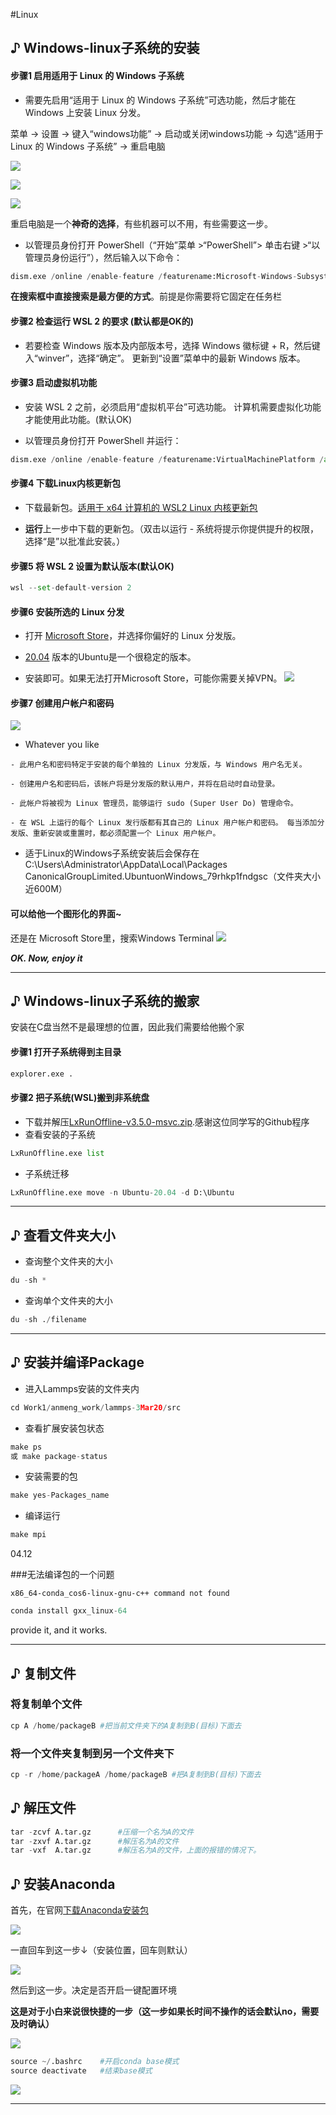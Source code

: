 #Linux

## ♪ Windows-linux子系统的安装

#### 步骤1 启用适用于 Linux 的 Windows 子系统

- 需要先启用“适用于 Linux 的 Windows 子系统”可选功能，然后才能在 Windows 上安装 Linux 分发。

菜单 -> 设置 -> 键入“windows功能” -> 启动或关闭windows功能 -> 勾选“适用于 Linux 的 Windows 子系统” -> 重启电脑

![](https://img2018.cnblogs.com/blog/1244179/201812/1244179-20181228134938823-1319666346.png)

![](https://img2018.cnblogs.com/blog/1244179/201812/1244179-20181228135058021-928473670.png)

![](https://img2018.cnblogs.com/blog/1244179/201812/1244179-20181228135400930-1592101849.png)


重启电脑是一个**神奇的选择**，有些机器可以不用，有些需要这一步。

- 以管理员身份打开 PowerShell（“开始”菜单 >“PowerShell”> 单击右键 >“以管理员身份运行”），然后输入以下命令：
```python
dism.exe /online /enable-feature /featurename:Microsoft-Windows-Subsystem-Linux /all /norestart
```

**在搜索框中直接搜索是最方便的方式**。前提是你需要将它固定在任务栏

#### 步骤2 检查运行 WSL 2 的要求 (默认都是OK的)

- 若要检查 Windows 版本及内部版本号，选择 Windows 徽标键 + R，然后键入“winver”，选择“确定”。 更新到“设置”菜单中的最新 Windows 版本。

#### 步骤3 启动虚拟机功能

- 安装 WSL 2 之前，必须启用“虚拟机平台”可选功能。 计算机需要虚拟化功能才能使用此功能。(默认OK)

- 以管理员身份打开 PowerShell 并运行：
```python
dism.exe /online /enable-feature /featurename:VirtualMachinePlatform /all /norestart
```

#### 步骤4 下载Linux内核更新包

- 下载最新包。[适用于 x64 计算机的 WSL2 Linux 内核更新包](https://wslstorestorage.blob.core.windows.net/wslblob/wsl_update_x64.msi)

- **运行**上一步中下载的更新包。（双击以运行 - 系统将提示你提供提升的权限，选择“是”以批准此安装。）

#### 步骤5 将 WSL 2 设置为默认版本(默认OK)
```python
wsl --set-default-version 2
```

#### 步骤6 安装所选的 Linux 分发

- 打开 [Microsoft Store](https://aka.ms/wslstore)，并选择你偏好的 Linux 分发版。

- [20.04](https://www.microsoft.com/en-us/p/ubuntu-2004-lts/9n6svws3rx71?rtc=1#activetab=pivot:overviewtab) 版本的Ubuntu是一个很稳定的版本。

- 安装即可。如果无法打开Microsoft Store，可能你需要关掉VPN。
![](https://img2018.cnblogs.com/blog/1244179/201812/1244179-20181228140138967-281402613.png)

#### 步骤7 创建用户帐户和密码
![](https://img2018.cnblogs.com/blog/1244179/201812/1244179-20181228140309955-1004055466.png)
- Whatever you like

```
- 此用户名和密码特定于安装的每个单独的 Linux 分发版，与 Windows 用户名无关。

- 创建用户名和密码后，该帐户将是分发版的默认用户，并将在启动时自动登录。

- 此帐户将被视为 Linux 管理员，能够运行 sudo (Super User Do) 管理命令。

- 在 WSL 上运行的每个 Linux 发行版都有其自己的 Linux 用户帐户和密码。 每当添加分发版、重新安装或重置时，都必须配置一个 Linux 用户帐户。
```
- 适于Linux的Windows子系统安装后会保存在C:\Users\Administrator\AppData\Local\Packages\
CanonicalGroupLimited.UbuntuonWindows_79rhkp1fndgsc（文件夹大小近600M）

#### 可以给他一个图形化的界面~

还是在 Microsoft Store里，搜索Windows Terminal
![](https://img-blog.csdnimg.cn/20200621172631340.png?x-oss-process=image/watermark,type_ZmFuZ3poZW5naGVpdGk,shadow_10,text_aHR0cHM6Ly9ibG9nLmNzZG4ubmV0L3UwMTQ3OTIzMDE=,size_16,color_FFFFFF,t_70)


***OK. Now, enjoy it***
 
---

## ♪ Windows-linux子系统的搬家

安装在C盘当然不是最理想的位置，因此我们需要给他搬个家

#### 步骤1 打开子系统得到主目录

```python
explorer.exe .
```

#### 步骤2 把子系统(WSL)搬到非系统盘

- 下载并解压[LxRunOffline-v3.5.0-msvc.zip](https://github.com/DDoSolitary/LxRunOffline/releases/tag/v3.5.0).感谢这位同学写的Github程序
- 查看安装的子系统

```python
LxRunOffline.exe list
```

- 子系统迁移

```python
LxRunOffline.exe move -n Ubuntu-20.04 -d D:\Ubuntu
```

---

## ♪ 查看文件夹大小

- 查询整个文件夹的大小
```python
du -sh *
```

- 查询单个文件夹的大小
```python
du -sh ./filename
```
---

## ♪ 安装并编译Package

- 进入Lammps安装的文件夹内

```python
cd Work1/anmeng_work/lammps-3Mar20/src
```

- 查看扩展安装包状态

```python
make ps
或 make package-status
```

- 安装需要的包

```python
make yes-Packages_name
```

- 编译运行

```python
make mpi
```

04.12

###无法编译包的一个问题

`x86_64-conda_cos6-linux-gnu-c++ command not found`

```python
conda install gxx_linux-64
```

provide it, and it works.

---

## ♪ 复制文件

### 将复制单个文件

```python
cp A /home/packageB #把当前文件夹下的A复制到B(目标)下面去
```

### 将一个文件夹复制到另一个文件夹下

```python
cp -r /home/packageA /home/packageB #把A复制到B(目标)下面去
```

## ♪ 解压文件

```python
tar -zcvf A.tar.gz		#压缩一个名为A的文件
tar -zxvf A.tar.gz		#解压名为A的文件
tar -vxf  A.tar.gz		#解压名为A的文件，上面的报错的情况下。
```

## ♪ 安装Anaconda

首先，在官网[下载Anaconda安装包](https://www.anaconda.com/products/distribution#Downloads)

![](https://pic.imgdb.cn/item/62470d4127f86abb2a2fb155.png)

一直回车到这一步↓（安装位置，回车则默认）

![](https://pic.imgdb.cn/item/62470e1a27f86abb2a31c26a.png)

然后到这一步。决定是否开启一键配置环境

**这是对于小白来说很快捷的一步（这一步如果长时间不操作的话会默认no，需要及时确认）**

![](https://pic.imgdb.cn/item/62470e5027f86abb2a323e38.png)

```python
source ~/.bashrc	#开启conda base模式
source deactivate	#结束base模式
```

![](https://pic.imgdb.cn/item/6247104927f86abb2a369d27.png)

---
























